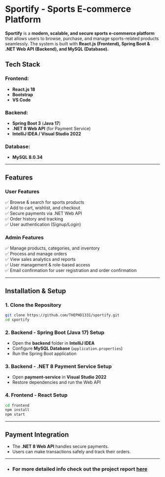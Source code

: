 # **Sportify - Sports E-commerce Platform**  

**Sportify** is a **modern, scalable, and secure sports e-commerce platform** that allows users to browse, purchase, and manage sports-related products seamlessly. The system is built with **React.js (Frontend), Spring Boot & .NET Web API (Backend), and MySQL (Database).**  

## **Tech Stack**  

### **Frontend:**  
- **React.js 18**  
- **Bootstrap**  
- **VS Code**  

### **Backend:**  
- **Spring Boot 3** (**Java 17**)  
- **.NET 8 Web API** (for Payment Service)  
- **IntelliJ IDEA / Visual Studio 2022**  

### **Database:**  
- **MySQL 8.0.34**  

---

##  **Features**  

### **User Features**  
✅ Browse & search for sports products  
✅ Add to cart, wishlist, and checkout  
✅ Secure payments via .NET Web API  
✅ Order history and tracking  
✅ User authentication (Signup/Login)  

### **Admin Features**  
✅ Manage products, categories, and inventory  
✅ Process and manage orders  
✅ View sales analytics and reports  
✅ User management & role-based access  
✅ Email confirmation for user registration and order confirmation

---

## **Installation & Setup**  

### **1. Clone the Repository**  
```sh
git clone https://github.com/THEPHD1331/sportify.git
cd sportify
```

### **2. Backend - Spring Boot (Java 17) Setup**  
- Open the **backend** folder in **IntelliJ IDEA**  
- Configure **MySQL Database** (`application.properties`)  
- Run the Spring Boot application  

### **3. Backend - .NET 8 Payment Service Setup**  
- Open **payment-service** in **Visual Studio 2022**  
- Restore dependencies and run the Web API  

### **4. Frontend - React Setup**  
```sh
cd frontend
npm install
npm start
```

---

## **Payment Integration**  
- The **.NET 8 Web API** handles secure payments.  
- Users can make transactions safely and track their orders.  

---
- ### For more detailed info check out the project report [here](https://github.com/THEPHD1331/sportify/blob/main/sportify-report.pdf)
